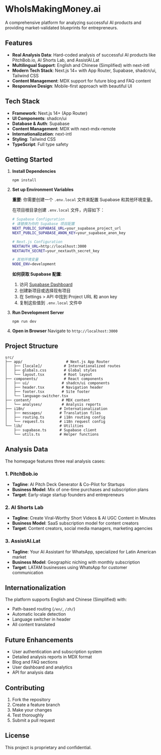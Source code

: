 # WhoIsMakingMoney.ai

A comprehensive platform for analyzing successful AI products and providing market-validated blueprints for entrepreneurs.

## Features

- **Real Analysis Data**: Hard-coded analysis of successful AI products like PitchBob.io, AI Shorts Lab, and AssistAI.Lat
- **Multilingual Support**: English and Chinese (Simplified) with next-intl
- **Modern Tech Stack**: Next.js 14+ with App Router, Supabase, shadcn/ui, Tailwind CSS
- **Content Management**: MDX support for future blog and FAQ content
- **Responsive Design**: Mobile-first approach with beautiful UI

## Tech Stack

- **Framework**: Next.js 14+ (App Router)
- **UI Components**: shadcn/ui
- **Database & Auth**: Supabase
- **Content Management**: MDX with next-mdx-remote
- **Internationalization**: next-intl
- **Styling**: Tailwind CSS
- **TypeScript**: Full type safety

## Getting Started

1. **Install Dependencies**
   ```bash
   npm install
   ```

2. **Set up Environment Variables**
   
   **重要**: 你需要创建一个 `.env.local` 文件来配置 Supabase 和其他环境变量。
   
   在项目根目录创建 `.env.local` 文件，内容如下：
   ```bash
   # Supabase Configuration
   # 请替换为你的 Supabase 项目配置
   NEXT_PUBLIC_SUPABASE_URL=your_supabase_project_url
   NEXT_PUBLIC_SUPABASE_ANON_KEY=your_supabase_anon_key
   
   # Next.js Configuration
   NEXTAUTH_URL=http://localhost:3000
   NEXTAUTH_SECRET=your_nextauth_secret_key
   
   # 其他环境变量
   NODE_ENV=development
   ```
   
   **如何获取 Supabase 配置**:
   1. 访问 [Supabase Dashboard](https://supabase.com/dashboard)
   2. 创建新项目或选择现有项目
   3. 在 Settings > API 中找到 Project URL 和 anon key
   4. 复制这些值到 `.env.local` 文件中

3. **Run Development Server**
   ```bash
   npm run dev
   ```

4. **Open in Browser**
   Navigate to `http://localhost:3000`

## Project Structure

```
src/
├── app/                    # Next.js App Router
│   ├── [locale]/          # Internationalized routes
│   ├── globals.css        # Global styles
│   └── layout.tsx         # Root layout
├── components/            # React components
│   ├── ui/               # shadcn/ui components
│   ├── header.tsx        # Navigation header
│   ├── footer.tsx        # Site footer
│   └── language-switcher.tsx
├── content/              # MDX content
│   └── analyses/         # Analysis reports
├── i18n/                # Internationalization
│   ├── messages/        # Translation files
│   ├── routing.ts       # i18n routing config
│   └── request.ts       # i18n request config
└── lib/                 # Utilities
    ├── supabase.ts      # Supabase client
    └── utils.ts         # Helper functions
```

## Analysis Data

The homepage features three real analysis cases:

### 1. PitchBob.io
- **Tagline**: AI Pitch Deck Generator & Co-Pilot for Startups
- **Business Model**: Mix of one-time purchases and subscription plans
- **Target**: Early-stage startup founders and entrepreneurs

### 2. AI Shorts Lab
- **Tagline**: Create Viral-Worthy Short Videos & AI UGC Content in Minutes
- **Business Model**: SaaS subscription model for content creators
- **Target**: Content creators, social media managers, marketing agencies

### 3. AssistAI.Lat
- **Tagline**: Your AI Assistant for WhatsApp, specialized for Latin American market
- **Business Model**: Geographic niching with monthly subscription
- **Target**: LATAM businesses using WhatsApp for customer communication

## Internationalization

The platform supports English and Chinese (Simplified) with:
- Path-based routing (`/en/`, `/zh/`)
- Automatic locale detection
- Language switcher in header
- All content translated

## Future Enhancements

- User authentication and subscription system
- Detailed analysis reports in MDX format
- Blog and FAQ sections
- User dashboard and analytics
- API for analysis data

## Contributing

1. Fork the repository
2. Create a feature branch
3. Make your changes
4. Test thoroughly
5. Submit a pull request

## License

This project is proprietary and confidential.
